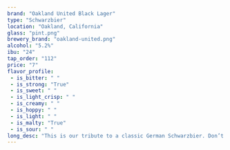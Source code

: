 ```yaml
---
brand: "Oakland United Black Lager"
type: "Schwarzbier"
location: "Oakland, California"
glass: "pint.png"
brewery_brand: "oakland-united.png"
alcohol: "5.2%"
ibu: "24"
tap_order: "112"
price: "7"
flavor_profile:
 - is_bitter: " "
 - is_strong: "True"
 - is_sweet: " "
 - is_light_crisp: " "
 - is_creamy: " "
 - is_hoppy: " "
 - is_light: " "
 - is_malty: "True"
 - is_sour: " "
long_desc: "This is our tribute to a classic German Schwarzbier. Don’t let the color fool you, it’s light on the palate, and full of flavor. Notes of coffee and roast, with enough German noble hops to round out the malt profile."
---
```


